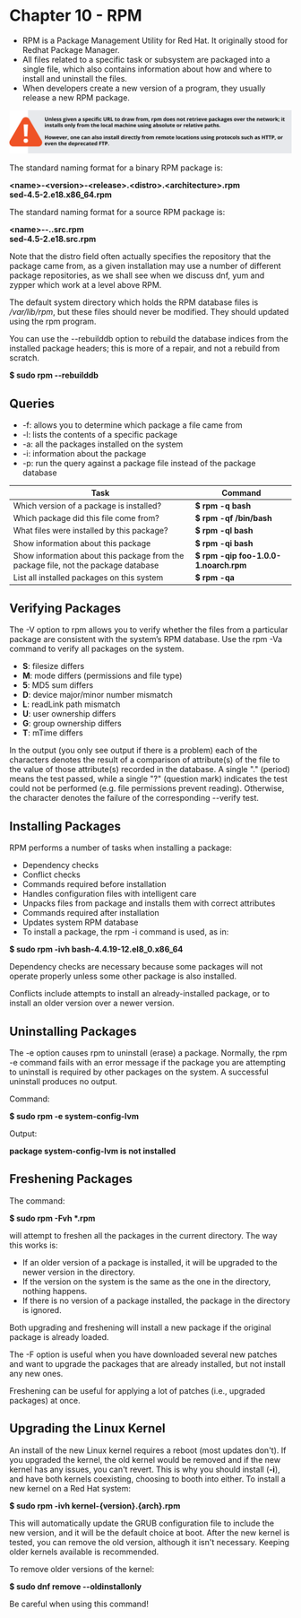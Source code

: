 # Chapter 10 - RPM

- RPM is a Package Management Utility for Red Hat. It originally stood for Redhat Package Manager.
- All files related to a specific task or subsystem are packaged into a single file, which also contains information about how and where to install and uninstall the files. 
- When developers create a new version of a program, they usually release a new RPM package.

![Caution RPM](img/0qjum14sc41v-Chap06-Caution-RPM.png)

The standard naming format for a binary RPM package is:

**\<name>-\<version>-\<release>.\<distro>.\<architecture>.rpm**  
**sed-4.5-2.e18.x86_64.rpm**  

The standard naming format for a source RPM package is:

**\<name>-<version>-<release>.<distro>.src.rpm**  
**sed-4.5-2.e18.src.rpm**  

Note that the distro field often actually specifies the repository that the package came from, as a given installation may use a number of different package repositories, 
as we shall see when we discuss dnf, yum and zypper which work at a level above RPM.

The default system directory which holds the RPM database files is */var/lib/rpm*, but these files should never be modified. They should updated using the rpm program.

You can use the --rebuilddb option to rebuild the database indices from the installed package headers; this is more of a repair, and not a rebuild from scratch.

**$ sudo rpm --rebuilddb**

## Queries

- -f: allows you to determine which package a file came from
- -l: lists the contents of a specific package
- -a: all the packages installed on the system
- -i: information about the package
- -p: run the query against a package file instead of the package database

| Task           |         Command |
|----------------|-------------------------|
| Which version of a package is installed?                                            | **$ rpm -q bash**                     |
| Which package did this file come from?                                              | **$ rpm -qf /bin/bash**               |
| What files were installed by this package?                                          | **$ rpm -ql bash**                    |
| Show information about this package                                                 | **$ rpm -qi bash**                    |
| Show information about this package from the package file, not the package database | **$ rpm -qip foo-1.0.0-1.noarch.rpm** | 
| List all installed packages on this system                                          | **$ rpm -qa**                         |

## Verifying Packages

The -V option to rpm allows you to verify whether the files from a particular package are consistent with the system’s RPM database. Use the rpm -Va command to verify all packages on the system.

- **S**: filesize differs
- **M**: mode differs (permissions and file type)
- **5**: MD5 sum differs
- **D**: device major/minor number mismatch
- **L**: readLink path mismatch
- **U**: user ownership differs
- **G**: group ownership differs
- **T**: mTime differs

In the output (you only see output if there is a problem) each of the characters denotes the result of a comparison of attribute(s) of the file to the value of
those attribute(s) recorded in the database. A single "." (period) means the test passed, while a single "?" (question mark) indicates the test could not be 
performed (e.g. file permissions prevent reading). Otherwise, the character denotes the failure of the corresponding --verify test.


## Installing Packages

RPM performs a number of tasks when installing a package:

- Dependency checks
- Conflict checks
- Commands required before installation
- Handles configuration files with intelligent care
- Unpacks files from package and installs them with correct attributes
- Commands required after installation
- Updates system RPM database
- To install a package, the rpm -i command is used, as in:

**$ sudo rpm -ivh bash-4.4.19-12.el8_0.x86_64**

Dependency checks are necessary because some packages will not operate properly unless some other package is also installed.

Conflicts include attempts to install an already-installed package, or to install an older version over a newer version.

## Uninstalling Packages

The -e option causes rpm to uninstall (erase) a package. Normally, the rpm -e command fails with an error message if the package you are attempting to uninstall is required by other packages on the system. A successful uninstall produces no output.

Command:

**$ sudo rpm -e system-config-lvm**

Output:

**package system-config-lvm is not installed**

## Freshening Packages

The command:

**$ sudo rpm -Fvh \*.rpm**

will attempt to freshen all the packages in the current directory. The way this works is:

- If an older version of a package is installed, it will be upgraded to the newer version in the directory.
- If the version on the system is the same as the one in the directory, nothing happens.
- If there is no version of a package installed, the package in the directory is ignored.

Both upgrading and freshening will install a new package if the original package is already loaded.

The -F option is useful when you have downloaded several new patches and want to upgrade the packages that are already installed, but not install any new ones.

Freshening can be useful for applying a lot of patches (i.e., upgraded packages) at once.

## Upgrading the Linux Kernel

An install of the new Linux kernel requires a reboot (most updates don't). If you upgraded the kernel,
the old kernel would be removed and if the new kernel has any issues, you can't revert. This is why you should install (**-i**), and have both kernels coexisting, choosing to booth into either. To install a new kernel on a Red Hat system:

**$ sudo rpm -ivh kernel-{version}.{arch}.rpm**

This will automatically update the GRUB configuration file to include the new version, and it will
be the default choice at boot. After the new kernel is tested, you can remove the old version, although it isn't necessary. Keeping older kernels available is recommended.

To remove older versions of the kernel:

**$ sudo dnf remove --oldinstallonly**

Be careful when using this command!
